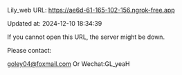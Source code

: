 Lily_web URL: https://ae6d-61-165-102-156.ngrok-free.app

Updated at: 2024-12-10 18:34:39

If you cannot open this URL, the server might be down.

Please contact: 

goley04@foxmail.com Or Wechat:GL_yeaH